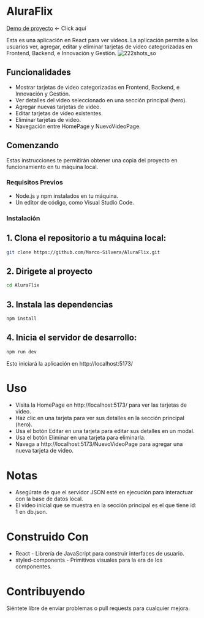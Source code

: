 # AluraFlix
[Demo de proyecto](https://alura-flix-pi-two.vercel.app/) <- Click aquí

Esta es una aplicación en React para ver videos. La aplicación permite a los usuarios ver, agregar, editar y eliminar tarjetas de video categorizadas en Frontend, Backend, e Innovación y Gestión.
![222shots_so](https://github.com/user-attachments/assets/4f14e8a7-b94a-41ff-bd9e-dfb42ab127e9)

## Funcionalidades
- Mostrar tarjetas de video categorizadas en Frontend, Backend, e Innovación y Gestión.
- Ver detalles del video seleccionado en una sección principal (hero).
- Agregar nuevas tarjetas de video.
- Editar tarjetas de video existentes.
- Eliminar tarjetas de video.
- Navegación entre HomePage y NuevoVideoPage.

## Comenzando

Estas instrucciones te permitirán obtener una copia del proyecto en funcionamiento en tu máquina local.

### Requisitos Previos

- Node.js y npm instalados en tu máquina.
- Un editor de código, como Visual Studio Code.

### Instalación

## 1. Clona el repositorio a tu máquina local:

```bash
git clone https://github.com/Marco-Silvera/AluraFlix.git
```

## 2. Dirigete al proyecto
```bash
cd AluraFlix
```

## 3. Instala las dependencias
```bash
npm install
```

## 4. Inicia el servidor de desarrollo:
```bash
npm run dev
```

Esto iniciará la aplicación en http://localhost:5173/



# Uso
- Visita la HomePage en http://localhost:5173/ para ver las tarjetas de video.
- Haz clic en una tarjeta para ver sus detalles en la sección principal (hero).
- Usa el botón Editar en una tarjeta para editar sus detalles en un modal.
- Usa el botón Eliminar en una tarjeta para eliminarla.
- Navega a http://localhost:5173/NuevoVideoPage para agregar una nueva tarjeta de video.
# Notas
- Asegúrate de que el servidor JSON esté en ejecución para interactuar con la base de datos local.
- El video inicial que se muestra en la sección principal es el que tiene id: 1 en db.json.
# Construido Con
- React - Librería de JavaScript para construir interfaces de usuario.
- styled-components - Primitivos visuales para la era de los componentes.

# Contribuyendo
Siéntete libre de enviar problemas o pull requests para cualquier mejora.
